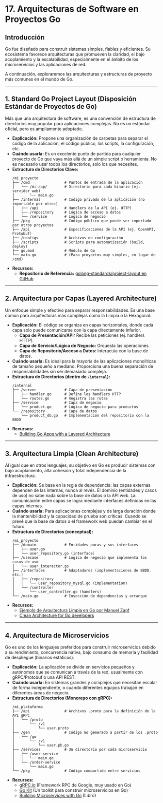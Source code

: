 # 17. Arquitecturas de Software en Proyectos Go

## Introducción

Go fue diseñado para construir sistemas simples, fiables y eficientes. Su ecosistema favorece arquitecturas que promueven la claridad, el bajo acoplamiento y la escalabilidad, especialmente en el ámbito de los microservicios y las aplicaciones de red.

A continuación, exploraremos las arquitecturas y estructuras de proyecto más comunes en el mundo de Go.

---

## 1. Standard Go Project Layout (Disposición Estándar de Proyectos de Go)

Más que una arquitectura de software, es una convención de estructura de directorios muy popular para aplicaciones complejas. No es un estándar oficial, pero es ampliamente adoptado.

- **Explicación:** Propone una organización de carpetas para separar el código de la aplicación, el código público, los scripts, la configuración, etc.
- **Cuándo usarla:** Es un excelente punto de partida para cualquier proyecto de Go que vaya más allá de un simple script o herramienta. No es necesario usar todos los directorios, solo los que necesites.
- **Estructura de Directorios Clave:**
  ```
  /mi_proyecto
  ├── /cmd                # Puntos de entrada de la aplicación
  │   └── /mi-app/        # Directorio para cada binario (ej. servidor web)
  │       └── main.go
  ├── /internal           # Código privado de la aplicación (no importable por otros)
  │   ├── /api            # Handlers de la API (ej. HTTP)
  │   ├── /repository     # Lógica de acceso a datos
  │   └── /service        # Lógica de negocio
  ├── /pkg                # Código público que puede ser importado por otros proyectos
  ├── /api                # Especificaciones de la API (ej. OpenAPI, Protobuf)
  ├── /configs            # Archivos de configuración
  ├── /scripts            # Scripts para automatización (build, deploy)
  ├── go.mod              # Módulo de Go
  └── main.go             # (Para proyectos muy simples, en lugar de /cmd)
  ```
- **Recursos:**
  - **Repositorio de Referencia:** [golang-standards/project-layout en GitHub](https://github.com/golang-standards/project-layout)

---

## 2. Arquitectura por Capas (Layered Architecture)

Un enfoque simple y efectivo para separar responsabilidades. Es una base común para arquitecturas más complejas como la Limpia o la Hexagonal.

- **Explicación:** El código se organiza en capas horizontales, donde cada capa solo puede comunicarse con la capa directamente inferior.
  - **Capa de Presentación/API:** Recibe las peticiones (ej. handlers HTTP).
  - **Capa de Servicio/Lógica de Negocio:** Orquesta las operaciones.
  - **Capa de Repositorio/Acceso a Datos:** Interactúa con la base de datos.
- **Cuándo usarla:** Es ideal para la mayoría de las aplicaciones monolíticas de tamaño pequeño a mediano. Proporciona una buena separación de responsabilidades sin ser demasiado compleja.
- **Estructura de Directorios (dentro de `/internal`):**
  ```
  /internal
  ├── /server             # Capa de presentación
  │   ├── handler.go      # Define los handlers HTTP
  │   └── routes.go       # Registra las rutas
  ├── /service            # Capa de negocio
  │   └── product.go      # Lógica de negocio para productos
  └── /repository         # Capa de datos
      └── product_db.go   # Implementación del repositorio con la BBDD
  ```
- **Recursos:**
  - [Building Go Apps with a Layered Architecture](https://www.cosmicdevelopment.com/blog/building-go-apps-with-a-layered-architecture-and-ddd)

---

## 3. Arquitectura Limpia (Clean Architecture)

Al igual que en otros lenguajes, su objetivo en Go es producir sistemas con bajo acoplamiento, alta cohesión y total independencia de la infraestructura.

- **Explicación:** Se basa en la regla de dependencia: las capas externas dependen de las internas, nunca al revés. El dominio (entidades y casos de uso) no sabe nada sobre la base de datos o la API web. La comunicación entre capas se logra mediante interfaces definidas en las capas internas.
- **Cuándo usarla:** Para aplicaciones complejas y de larga duración donde la mantenibilidad y la capacidad de prueba son críticas. Cuando se prevé que la base de datos o el framework web puedan cambiar en el futuro.
- **Estructura de Directorios (conceptual):**
  ```
  /mi_proyecto
  ├── /domain             # Entidades puras y sus interfaces
  │   ├── user.go
  │   └── user_repository.go (interface)
  ├── /usecase            # Lógica de negocio que implementa los casos de uso
  │   └── user_interactor.go
  ├── /interfaces         # Adaptadores (implementaciones de BBDD, etc.)
  │   ├── /repository
  │   │   └── user_repository_mysql.go (implementation)
  │   └── /controller
  │       └── user_controller.go (handlers)
  └── /main.go            # Inyección de dependencias y arranque
  ```
- **Recursos:**
  - [Ejemplo de Arquitectura Limpia en Go por Manuel Zapf](https://github.com/manuelzapf/go-clean-architecture)
  - [Clean Architecture for Go developers](https://medium.com/@hugo.nobre.leite/clean-architecture-for-go-developers-a-practical-approach-1-3-7b799981a8b)

---

## 4. Arquitectura de Microservicios

Go es uno de los lenguajes preferidos para construir microservicios debido a su rendimiento, concurrencia nativa, bajo consumo de memoria y facilidad de despliegue (binarios estáticos).

- **Explicación:** La aplicación se divide en servicios pequeños y autónomos que se comunican a través de la red, usualmente con gRPC/Protobuf o una API REST.
- **Cuándo usarla:** En sistemas grandes y complejos que necesitan escalar de forma independiente, o cuando diferentes equipos trabajan en diferentes áreas de negocio.
- **Estructura de Directorios (Monorepo con gRPC):**
  ```
  /mi_plataforma
  ├── /api                # Archivos .proto para la definición de la API gRPC
  │   └── /proto
  │       └── /v1
  │           └── user.proto
  ├── /gen                # Código Go generado a partir de los .proto
  │   └── /go
  │       └── /v1
  │           └── user.pb.go
  ├── /services           # Un directorio por cada microservicio
  │   ├── /user-service
  │   │   └── main.go
  │   └── /order-service
  │       └── main.go
  └── /pkg                # Código compartido entre servicios
  ```
- **Recursos:**
  - [gRPC.io](https://grpc.io/) (Framework RPC de Google, muy usado en Go)
  - [Go Kit](https://gokit.io/) (Un toolkit para construir microservicios en Go)
  - [Building Microservices with Go](https://www.oreilly.com/library/view/building-microservices-with/9781491986441/) (Libro)
